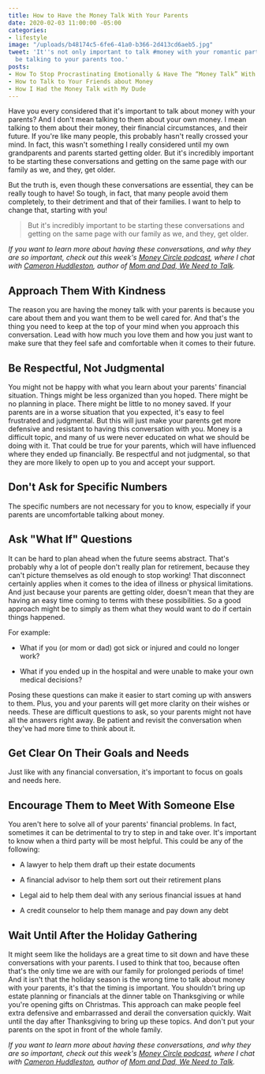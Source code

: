 ```yaml
---
title: How to Have the Money Talk With Your Parents
date: 2020-02-03 11:00:00 -05:00
categories:
- lifestyle
image: "/uploads/b48174c5-6fe6-41a0-b366-2d413cd6aeb5.jpg"
tweet: 'It''s not only important to talk #money with your romantic partner. You should
  be talking to your parents too.'
posts:
- How To Stop Procrastinating Emotionally & Have The “Money Talk” With Your S.O.
- How to Talk to Your Friends about Money
- How I Had the Money Talk with My Dude
---
```


Have you every considered that it's important to talk about money with your parents? And I don't mean talking to them about your own money. I mean talking to them about their money, their financial circumstances, and their future. If you're like many people, this probably hasn't really crossed your mind. In fact, this wasn't something I really considered until my own grandparents and parents started getting older. But it's incredibly important to be starting these conversations and getting on the same page with our family as we, and they, get older.

But the truth is, even though these conversations are essential, they can be really tough to have! So tough, in fact, that many people avoid them completely, to their detriment and that of their families. I want to help to change that, starting with you!

> But it's incredibly important to be starting these conversations and getting on the same page with our family as we, and they, get older.

*If you want to learn more about having these conversations, and why they are so important, check out this week's [Money Circle podcast](www.maggiegermano.com/podcast/its-time-to-talk-money-with-your-parents/), where I chat with [Cameron Huddleston](https://cameronhuddleston.com/), author of [Mom and Dad, We Need to Talk](https://www.amazon.com/Mom-Dad-Need-Talk-Conversations/dp/111953836X).*

## Approach Them With Kindness

The reason you are having the money talk with your parents is because you care about them and you want them to be well cared for. And that's the thing you need to keep at the top of your mind when you approach this conversation. Lead with how much you love them and how you just want to make sure that they feel safe and comfortable when it comes to their future.

## Be Respectful, Not Judgmental

You might not be happy with what you learn about your parents' financial situation. Things might be less organized than you hoped. There might be no planning in place. There might be little to no money saved. If your parents are in a worse situation that you expected, it's easy to feel frustrated and judgmental. But this will just make your parents get more defensive and resistant to having this conversation with you. Money is a difficult topic, and many of us were never educated on what we should be doing with it. That could be true for your parents, which will have influenced where they ended up financially. Be respectful and not judgmental, so that they are more likely to open up to you and accept your support.

## Don't Ask for Specific Numbers

The specific numbers are not necessary for you to know, especially if your parents are uncomfortable talking about money.

## Ask "What If" Questions

It can be hard to plan ahead when the future seems abstract. That's probably why a lot of people don't really plan for retirement, because they can't picture themselves as old enough to stop working! That disconnect certainly applies when it comes to the idea of illness or physical limitations. And just because your parents are getting older, doesn't mean that they are having an easy time coming to terms with these possibilities. So a good approach might be to simply as them what they would want to do if certain things happened. 

For example:

* What if you (or mom or dad) got sick or injured and could no longer work?

* What if you ended up in the hospital and were unable to make your own medical decisions?

Posing these questions can make it easier to start coming up with answers to them. Plus, you and your parents will get more clarity on their wishes or needs. These are difficult questions to ask, so your parents might not have all the answers right away. Be patient and revisit the conversation when they've had more time to think about it.

## Get Clear On Their Goals and Needs

Just like with any financial conversation, it's important to focus on goals and needs here. 

## Encourage Them to Meet With Someone Else

You aren't here to solve all of your parents' financial problems. In fact, sometimes it can be detrimental to try to step in and take over. It's important to know when a third party will be most helpful. This could be any of the following:

* A lawyer to help them draft up their estate documents

* A financial advisor to help them sort out their retirement plans

* Legal aid to help them deal with any serious financial issues at hand

* A credit counselor to help them manage and pay down any debt

## Wait Until After the Holiday Gathering

It might seem like the holidays are a great time to sit down and have these conversations with your parents. I used to think that too, because often that's the only time we are with our family for prolonged periods of time! And it isn't that the holiday season is the wrong time to talk about money with your parents, it's that the timing is important. You shouldn't bring up estate planning or financials at the dinner table on Thanksgiving or while you're opening gifts on Christmas. This approach can make people feel extra defensive and embarrassed and derail the conversation quickly. Wait until the day after Thanksgiving to bring up these topics. And don't put your parents on the spot in front of the whole family.

*If you want to learn more about having these conversations, and why they are so important, check out this week's [Money Circle podcast](www.maggiegermano.com/podcast/its-time-to-talk-money-with-your-parents/), where I chat with [Cameron Huddleston](https://cameronhuddleston.com/), author of [Mom and Dad, We Need to Talk](https://www.amazon.com/Mom-Dad-Need-Talk-Conversations/dp/111953836X).*